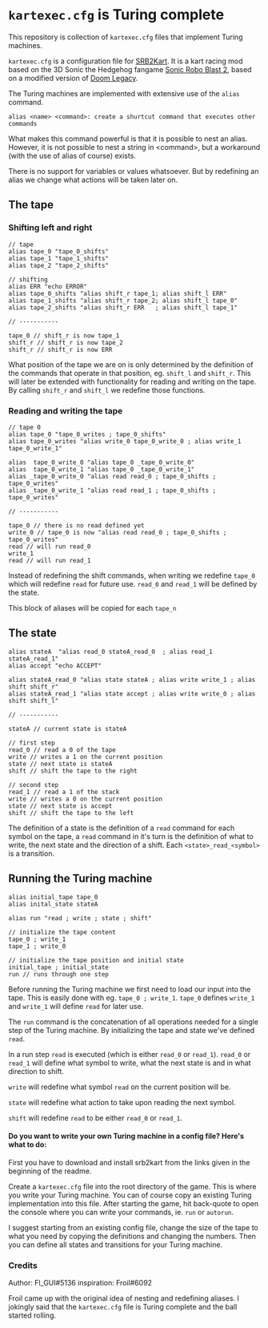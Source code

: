 # `kartexec.cfg` is Turing complete

This repository is collection of `kartexec.cfg` files that implement Turing machines.

`kartexec.cfg` is a configuration file for [SRB2Kart](https://srb2.org/mods/). It is a kart racing mod based on the 3D Sonic the Hedgehog fangame [Sonic Robo Blast 2](https://srb2.org/), based on a modified version of [Doom Legacy](http://doomlegacy.sourceforge.net/).

The Turing machines are implemented with extensive use of the `alias` command.

`alias <name> <command>: create a shurtcut command that executes other commands` 

What makes this command powerful is that it is possible to nest an alias. However, it is not possible to nest a string in \<command\>, but a workaround (with the use of alias of course) exists. 

There is no support for variables or values whatsoever. But by redefining an alias we change what actions will be taken later on.

## The tape

### Shifting left and right

```
// tape
alias tape_0 "tape_0_shifts"
alias tape_1 "tape_1_shifts"
alias tape_2 "tape_2_shifts"

// shifting
alias ERR "echo ERROR"
alias tape_0_shifts "alias shift_r tape_1; alias shift_l ERR"
alias tape_1_shifts "alias shift_r tape_2; alias shift_l tape_0"
alias tape_2_shifts "alias shift_r ERR   ; alias shift_l tape_1"

// -----------

tape_0 // shift_r is now tape_1
shift_r // shift_r is now tape_2
shift_r // shift_r is now ERR
```

What position of the tape we are on is only determined by the definition of the commands that operate in that position, eg. `shift_l` and `shift_r`. This will later be extended with functionality for reading and writing on the tape. By calling `shift_r` and `shift_l` we redefine those functions.



### Reading and writing the tape

```
// tape 0
alias tape_0 "tape_0_writes ; tape_0_shifts"
alias tape_0_writes "alias write_0 tape_0_write_0 ; alias write_1 tape_0_write_1"

alias  tape_0_write_0 "alias tape_0 _tape_0_write_0"
alias  tape_0_write_1 "alias tape_0 _tape_0_write_1"
alias _tape_0_write_0 "alias read read_0 ; tape_0_shifts ; tape_0_writes"
alias _tape_0_write_1 "alias read read_1 ; tape_0_shifts ; tape_0_writes"

// -----------

tape_0 // there is no read defined yet
write_0 // tape_0 is now "alias read read_0 ; tape_0_shifts ; tape_0_writes"
read // will run read_0
write_1
read // will run read_1
```

Instead of redefining the shift commands, when writing we redefine `tape_0 ` which will redefine `read` for future use. `read_0` and `read_1` will be defined by the state.

This block of aliases will be copied for each `tape_n`

## The state

```
alias stateA  "alias read_0 stateA_read_0  ; alias read_1 stateA_read_1"
alias accept "echo ACCEPT"

alias stateA_read_0 "alias state stateA ; alias write write_1 ; alias shift shift_r"
alias stateA_read_1 "alias state accept ; alias write write_0 ; alias shift shift_l"

// -----------

stateA // current state is stateA

// first step
read_0 // read a 0 of the tape
write // writes a 1 on the current position
state // next state is stateA
shift // shift the tape to the right

// second step
read_1 // read a 1 of the stack
write // writes a 0 on the current position
state // next state is accept
shift // shift the tape to the left
```

The definition of a state is the definition of a  `read` command for each symbol on the tape, a `read` command in it's turn is the definition of what to write, the next state and the direction of a shift. Each `<state>_read_<symbol>` is a transition.

## Running the Turing machine

```
alias initial_tape tape_0
alias inital_state stateA

alias run "read ; write ; state ; shift"

// initialize the tape content
tape_0 ; write_1
tape_1 ; write_0

// initialize the tape position and initial state
initial_tape ; initial_state
run // runs through one step
```

Before running the Turing machine we first need to load our input into the tape. This is easily done with eg. `tape_0 ; write_1`. `tape_0` defines `write_1` and `write_1` will define `read` for later use.

The `run` command is the concatenation of all operations needed for a single step of the Turing machine. By initializing the tape and state we've defined `read`.

In a run step `read` is executed (which is either `read_0` or `read_1`).  `read_0` or `read_1` will define what symbol to write, what the next state is and in what direction to shift.

 `write` will redefine what symbol `read` on the current position will be.

`state` will redefine what action to take upon reading the next symbol.

`shift` will redefine `read` to be either `read_0` or `read_1`.



#### Do you want to write your own Turing machine in a config file? Here's what to do:

First you have to download and install srb2kart from the links given in the beginning of the readme.

Create a `kartexec.cfg` file into the root directory of the game. This is where you write your Turing machine. You can of course copy an existing Turing implementation into this file. After starting the game, hit back-quote to open the console where you can write your commands, ie. `run` or `autorun`.

I suggest starting from an existing config file, change the size of the tape to what you need by copying the definitions and changing the numbers. Then you can define all states and transitions for your Turing machine.

### Credits

Author: Fl_GUI#5136
inspiration: Froil#6092

Froil came up with the original idea of nesting and redefining aliases. I jokingly said that the `kartexec.cfg` file is Turing complete and the ball started rolling.